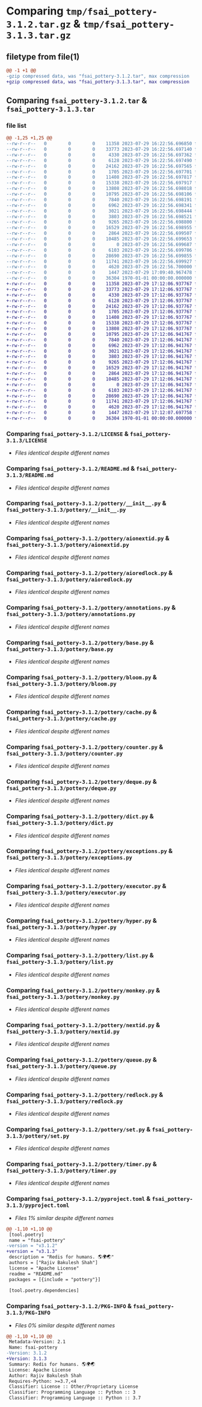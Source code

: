 # Comparing `tmp/fsai_pottery-3.1.2.tar.gz` & `tmp/fsai_pottery-3.1.3.tar.gz`

## filetype from file(1)

```diff
@@ -1 +1 @@
-gzip compressed data, was "fsai_pottery-3.1.2.tar", max compression
+gzip compressed data, was "fsai_pottery-3.1.3.tar", max compression
```

## Comparing `fsai_pottery-3.1.2.tar` & `fsai_pottery-3.1.3.tar`

### file list

```diff
@@ -1,25 +1,25 @@
--rw-r--r--   0        0        0    11358 2023-07-29 16:22:56.696850 fsai_pottery-3.1.2/LICENSE
--rw-r--r--   0        0        0    33773 2023-07-29 16:22:56.697140 fsai_pottery-3.1.2/README.md
--rw-r--r--   0        0        0     4330 2023-07-29 16:22:56.697362 fsai_pottery-3.1.2/pottery/__init__.py
--rw-r--r--   0        0        0     6128 2023-07-29 16:22:56.697490 fsai_pottery-3.1.2/pottery/aionextid.py
--rw-r--r--   0        0        0    24162 2023-07-29 16:22:56.697565 fsai_pottery-3.1.2/pottery/aioredlock.py
--rw-r--r--   0        0        0     1705 2023-07-29 16:22:56.697701 fsai_pottery-3.1.2/pottery/annotations.py
--rw-r--r--   0        0        0    11408 2023-07-29 16:22:56.697817 fsai_pottery-3.1.2/pottery/base.py
--rw-r--r--   0        0        0    15338 2023-07-29 16:22:56.697917 fsai_pottery-3.1.2/pottery/bloom.py
--rw-r--r--   0        0        0    13808 2023-07-29 16:22:56.698018 fsai_pottery-3.1.2/pottery/cache.py
--rw-r--r--   0        0        0    10795 2023-07-29 16:22:56.698106 fsai_pottery-3.1.2/pottery/counter.py
--rw-r--r--   0        0        0     7840 2023-07-29 16:22:56.698191 fsai_pottery-3.1.2/pottery/deque.py
--rw-r--r--   0        0        0     6962 2023-07-29 16:22:56.698341 fsai_pottery-3.1.2/pottery/dict.py
--rw-r--r--   0        0        0     3021 2023-07-29 16:22:56.698444 fsai_pottery-3.1.2/pottery/exceptions.py
--rw-r--r--   0        0        0     3803 2023-07-29 16:22:56.698521 fsai_pottery-3.1.2/pottery/executor.py
--rw-r--r--   0        0        0     9265 2023-07-29 16:22:56.698800 fsai_pottery-3.1.2/pottery/hyper.py
--rw-r--r--   0        0        0    16529 2023-07-29 16:22:56.698955 fsai_pottery-3.1.2/pottery/list.py
--rw-r--r--   0        0        0     2864 2023-07-29 16:22:56.699507 fsai_pottery-3.1.2/pottery/monkey.py
--rw-r--r--   0        0        0    10485 2023-07-29 16:22:56.699653 fsai_pottery-3.1.2/pottery/nextid.py
--rw-r--r--   0        0        0        0 2023-07-29 16:22:56.699687 fsai_pottery-3.1.2/pottery/py.typed
--rw-r--r--   0        0        0     6103 2023-07-29 16:22:56.699786 fsai_pottery-3.1.2/pottery/queue.py
--rw-r--r--   0        0        0    28690 2023-07-29 16:22:56.699855 fsai_pottery-3.1.2/pottery/redlock.py
--rw-r--r--   0        0        0    11741 2023-07-29 16:22:56.699927 fsai_pottery-3.1.2/pottery/set.py
--rw-r--r--   0        0        0     4620 2023-07-29 16:22:56.700000 fsai_pottery-3.1.2/pottery/timer.py
--rw-r--r--   0        0        0     1447 2023-07-29 17:09:40.967478 fsai_pottery-3.1.2/pyproject.toml
--rw-r--r--   0        0        0    36304 1970-01-01 00:00:00.000000 fsai_pottery-3.1.2/PKG-INFO
+-rw-r--r--   0        0        0    11358 2023-07-29 17:12:06.937767 fsai_pottery-3.1.3/LICENSE
+-rw-r--r--   0        0        0    33773 2023-07-29 17:12:06.937767 fsai_pottery-3.1.3/README.md
+-rw-r--r--   0        0        0     4330 2023-07-29 17:12:06.937767 fsai_pottery-3.1.3/pottery/__init__.py
+-rw-r--r--   0        0        0     6128 2023-07-29 17:12:06.937767 fsai_pottery-3.1.3/pottery/aionextid.py
+-rw-r--r--   0        0        0    24162 2023-07-29 17:12:06.937767 fsai_pottery-3.1.3/pottery/aioredlock.py
+-rw-r--r--   0        0        0     1705 2023-07-29 17:12:06.937767 fsai_pottery-3.1.3/pottery/annotations.py
+-rw-r--r--   0        0        0    11408 2023-07-29 17:12:06.937767 fsai_pottery-3.1.3/pottery/base.py
+-rw-r--r--   0        0        0    15338 2023-07-29 17:12:06.937767 fsai_pottery-3.1.3/pottery/bloom.py
+-rw-r--r--   0        0        0    13808 2023-07-29 17:12:06.937767 fsai_pottery-3.1.3/pottery/cache.py
+-rw-r--r--   0        0        0    10795 2023-07-29 17:12:06.941767 fsai_pottery-3.1.3/pottery/counter.py
+-rw-r--r--   0        0        0     7840 2023-07-29 17:12:06.941767 fsai_pottery-3.1.3/pottery/deque.py
+-rw-r--r--   0        0        0     6962 2023-07-29 17:12:06.941767 fsai_pottery-3.1.3/pottery/dict.py
+-rw-r--r--   0        0        0     3021 2023-07-29 17:12:06.941767 fsai_pottery-3.1.3/pottery/exceptions.py
+-rw-r--r--   0        0        0     3803 2023-07-29 17:12:06.941767 fsai_pottery-3.1.3/pottery/executor.py
+-rw-r--r--   0        0        0     9265 2023-07-29 17:12:06.941767 fsai_pottery-3.1.3/pottery/hyper.py
+-rw-r--r--   0        0        0    16529 2023-07-29 17:12:06.941767 fsai_pottery-3.1.3/pottery/list.py
+-rw-r--r--   0        0        0     2864 2023-07-29 17:12:06.941767 fsai_pottery-3.1.3/pottery/monkey.py
+-rw-r--r--   0        0        0    10485 2023-07-29 17:12:06.941767 fsai_pottery-3.1.3/pottery/nextid.py
+-rw-r--r--   0        0        0        0 2023-07-29 17:12:06.941767 fsai_pottery-3.1.3/pottery/py.typed
+-rw-r--r--   0        0        0     6103 2023-07-29 17:12:06.941767 fsai_pottery-3.1.3/pottery/queue.py
+-rw-r--r--   0        0        0    28690 2023-07-29 17:12:06.941767 fsai_pottery-3.1.3/pottery/redlock.py
+-rw-r--r--   0        0        0    11741 2023-07-29 17:12:06.941767 fsai_pottery-3.1.3/pottery/set.py
+-rw-r--r--   0        0        0     4620 2023-07-29 17:12:06.941767 fsai_pottery-3.1.3/pottery/timer.py
+-rw-r--r--   0        0        0     1447 2023-07-29 17:12:07.697758 fsai_pottery-3.1.3/pyproject.toml
+-rw-r--r--   0        0        0    36304 1970-01-01 00:00:00.000000 fsai_pottery-3.1.3/PKG-INFO
```

### Comparing `fsai_pottery-3.1.2/LICENSE` & `fsai_pottery-3.1.3/LICENSE`

 * *Files identical despite different names*

### Comparing `fsai_pottery-3.1.2/README.md` & `fsai_pottery-3.1.3/README.md`

 * *Files identical despite different names*

### Comparing `fsai_pottery-3.1.2/pottery/__init__.py` & `fsai_pottery-3.1.3/pottery/__init__.py`

 * *Files identical despite different names*

### Comparing `fsai_pottery-3.1.2/pottery/aionextid.py` & `fsai_pottery-3.1.3/pottery/aionextid.py`

 * *Files identical despite different names*

### Comparing `fsai_pottery-3.1.2/pottery/aioredlock.py` & `fsai_pottery-3.1.3/pottery/aioredlock.py`

 * *Files identical despite different names*

### Comparing `fsai_pottery-3.1.2/pottery/annotations.py` & `fsai_pottery-3.1.3/pottery/annotations.py`

 * *Files identical despite different names*

### Comparing `fsai_pottery-3.1.2/pottery/base.py` & `fsai_pottery-3.1.3/pottery/base.py`

 * *Files identical despite different names*

### Comparing `fsai_pottery-3.1.2/pottery/bloom.py` & `fsai_pottery-3.1.3/pottery/bloom.py`

 * *Files identical despite different names*

### Comparing `fsai_pottery-3.1.2/pottery/cache.py` & `fsai_pottery-3.1.3/pottery/cache.py`

 * *Files identical despite different names*

### Comparing `fsai_pottery-3.1.2/pottery/counter.py` & `fsai_pottery-3.1.3/pottery/counter.py`

 * *Files identical despite different names*

### Comparing `fsai_pottery-3.1.2/pottery/deque.py` & `fsai_pottery-3.1.3/pottery/deque.py`

 * *Files identical despite different names*

### Comparing `fsai_pottery-3.1.2/pottery/dict.py` & `fsai_pottery-3.1.3/pottery/dict.py`

 * *Files identical despite different names*

### Comparing `fsai_pottery-3.1.2/pottery/exceptions.py` & `fsai_pottery-3.1.3/pottery/exceptions.py`

 * *Files identical despite different names*

### Comparing `fsai_pottery-3.1.2/pottery/executor.py` & `fsai_pottery-3.1.3/pottery/executor.py`

 * *Files identical despite different names*

### Comparing `fsai_pottery-3.1.2/pottery/hyper.py` & `fsai_pottery-3.1.3/pottery/hyper.py`

 * *Files identical despite different names*

### Comparing `fsai_pottery-3.1.2/pottery/list.py` & `fsai_pottery-3.1.3/pottery/list.py`

 * *Files identical despite different names*

### Comparing `fsai_pottery-3.1.2/pottery/monkey.py` & `fsai_pottery-3.1.3/pottery/monkey.py`

 * *Files identical despite different names*

### Comparing `fsai_pottery-3.1.2/pottery/nextid.py` & `fsai_pottery-3.1.3/pottery/nextid.py`

 * *Files identical despite different names*

### Comparing `fsai_pottery-3.1.2/pottery/queue.py` & `fsai_pottery-3.1.3/pottery/queue.py`

 * *Files identical despite different names*

### Comparing `fsai_pottery-3.1.2/pottery/redlock.py` & `fsai_pottery-3.1.3/pottery/redlock.py`

 * *Files identical despite different names*

### Comparing `fsai_pottery-3.1.2/pottery/set.py` & `fsai_pottery-3.1.3/pottery/set.py`

 * *Files identical despite different names*

### Comparing `fsai_pottery-3.1.2/pottery/timer.py` & `fsai_pottery-3.1.3/pottery/timer.py`

 * *Files identical despite different names*

### Comparing `fsai_pottery-3.1.2/pyproject.toml` & `fsai_pottery-3.1.3/pyproject.toml`

 * *Files 1% similar despite different names*

```diff
@@ -1,10 +1,10 @@
 [tool.poetry]
 name = "fsai-pottery"
-version = "v3.1.2"
+version = "v3.1.3"
 description = "Redis for humans. 🌎🌍🌏"
 authors = ["Rajiv Bakulesh Shah"]
 license = "Apache License"
 readme = "README.md"
 packages = [{include = "pottery"}]
 
 [tool.poetry.dependencies]
```

### Comparing `fsai_pottery-3.1.2/PKG-INFO` & `fsai_pottery-3.1.3/PKG-INFO`

 * *Files 0% similar despite different names*

```diff
@@ -1,10 +1,10 @@
 Metadata-Version: 2.1
 Name: fsai-pottery
-Version: 3.1.2
+Version: 3.1.3
 Summary: Redis for humans. 🌎🌍🌏
 License: Apache License
 Author: Rajiv Bakulesh Shah
 Requires-Python: >=3.7,<4
 Classifier: License :: Other/Proprietary License
 Classifier: Programming Language :: Python :: 3
 Classifier: Programming Language :: Python :: 3.7
```

